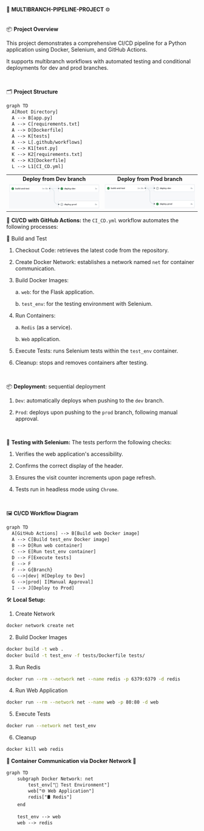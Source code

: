 🤖 **MULTIBRANCH-PIPELINE-PROJECT** ⚙️
<br><br><br>
📦 **Project Overview**

This project demonstrates a comprehensive CI/CD pipeline for a Python application using Docker, Selenium, and GitHub Actions.

It supports multibranch workflows with automated testing and conditional deployments for dev and prod branches.

<br>

🗂️ **Project Structure**

```mermaid
graph TD
  A[Root Directory]
  A --> B[app.py]
  A --> C[requirements.txt]
  A --> D[Dockerfile]
  A --> K[tests]
  A --> L[.github/workflows]
  K --> K1[test.py]
  K --> K2[requirements.txt]
  K --> K3[Dockerfile]
  L --> L1[CI_CD.yml]
```

<div align="center"> <table> <tr> <td align="center"><b>Deploy from Dev branch</b></td> <td align="center"><b>Deploy from Prod branch</b></td> </tr> <tr> <td align="center"> <img src="dev.jpg" alt="Dev branch deploy" style="max-width: 100%; height: auto;"/> </td> <td align="center"> <img src="prod.jpg" alt="Prod branch deploy" style="max-width: 100%; height: auto;"/> </td> </tr> </table> </div>

🚀 **CI/CD with GitHub Actions:** the `CI_CD.yml` workflow automates the following processes:

🔨 Build and Test

1. Checkout Code: retrieves the latest code from the repository.
   
2. Create Docker Network: establishes a network named `net` for container communication.
   
3. Build Docker Images:
   
   a. `web`: for the Flask application.
   
   b. `test_env`: for the testing environment with Selenium.
   
4. Run Containers:
   
   a. `Redis` (as a service).
   
   b. `Web` application.

5. Execute Tests: runs Selenium tests within the `test_env` container.
   
6. Cleanup: stops and removes containers after testing.
<br>

📦 **Deployment:** sequential deployment

1. `Dev`: automatically deploys when pushing to the `dev` branch.
   
2. `Prod`: deploys upon pushing to the `prod` branch, following manual approval.
<br>

🧪 **Testing with Selenium:** The tests perform the following checks:

1. Verifies the web application's accessibility.
   
2. Confirms the correct display of the header.

3. Ensures the visit counter increments upon page refresh.

4. Tests run in headless mode using `Chrome`.
<br>

🖼️ **CI/CD Workflow Diagram**

```mermaid
graph TD
  A[GitHub Actions] --> B[Build web Docker image]
  A --> C[Build test_env Docker image]
  B --> D[Run web container]
  C --> E[Run test_env container]
  D --> F[Execute tests]
  E --> F
  F --> G{Branch}
  G -->|dev| H[Deploy to Dev]
  G -->|prod| I[Manual Approval]
  I --> J[Deploy to Prod]
```

🛠️ **Local Setup:**
1. Create Network
```bash
docker network create net
```

2. Build Docker Images
```bash
docker build -t web .
docker build -t test_env -f tests/Dockerfile tests/
```

3. Run Redis
```bash
docker run --rm --network net --name redis -p 6379:6379 -d redis
```

4. Run Web Application
```bash
docker run --rm --network net --name web -p 80:80 -d web
```

5. Execute Tests
```bash
docker run --network net test_env
```

6. Cleanup
```bash
docker kill web redis
```

**🐳 Container Communication via Docker Network 🔗**

```mermaid
graph TD
    subgraph Docker Network: net
        test_env["🧪 Test Environment"]
        web["🌐 Web Application"]
        redis["🛢️ Redis"]
    end

    test_env --> web
    web --> redis
```
